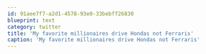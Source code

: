 ```yaml
---
id: 91aee7f7-a2d1-4578-93e0-33bebff26830
blueprint: text
category: twitter
title: 'My favorite millionaires drive Hondas not Ferraris'
caption: 'My favorite millionaires drive Hondas not Ferraris'
---
```


